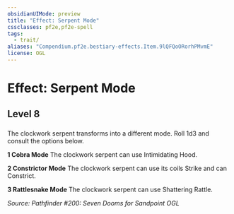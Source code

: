```yaml
---
obsidianUIMode: preview
title: "Effect: Serpent Mode"
cssclasses: pf2e,pf2e-spell
tags:
  - trait/
aliases: "Compendium.pf2e.bestiary-effects.Item.9lQFQoORorhPMvmE"
license: OGL
---
```

# Effect: Serpent Mode
## Level 8
### 






The clockwork serpent transforms into a different mode. Roll 1d3 and consult the options below.

**1 Cobra Mode** The clockwork serpent can use Intimidating Hood.

**2 Constrictor Mode** The clockwork serpent can use its coils Strike and can Constrict.

**3 Rattlesnake Mode** The clockwork serpent can use Shattering Rattle.

*Source: Pathfinder #200: Seven Dooms for Sandpoint*
*OGL*